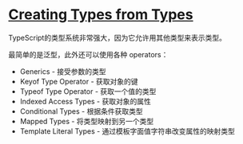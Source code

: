 # [Creating Types from Types](https://www.typescriptlang.org/docs/handbook/2/types-from-types.html)

TypeScript的类型系统非常强大，因为它允许用其他类型来表示类型。

最简单的是泛型，此外还可以使用各种 operators：

- Generics - 接受参数的类型
- Keyof Type Operator - 获取对象的键
- Typeof Type Operator - 获取一个值的类型
- Indexed Access Types - 获取对象的属性
- Conditional Types - 根据条件获取类型
- Mapped Types - 将类型映射到另一个类型
- Template Literal Types - 通过模板字面值字符串改变属性的映射类型
